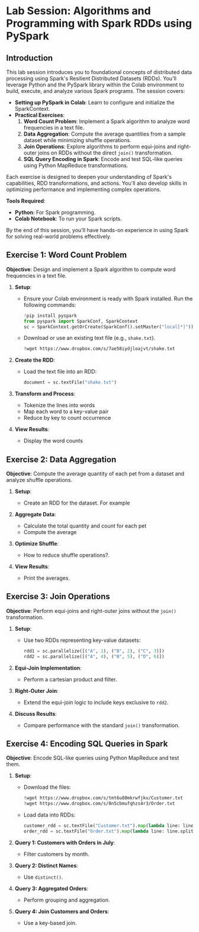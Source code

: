 # **Lab Session: Algorithms and Programming with Spark RDDs using PySpark**  

## Introduction
This lab session introduces you to foundational concepts of distributed data processing using Spark's Resilient Distributed Datasets (RDDs). You'll leverage Python and the PySpark library within the Colab environment to build, execute, and analyze various Spark programs. The session covers:

- **Setting up PySpark in Colab**: Learn to configure and initialize the SparkContext.
- **Practical Exercises**:
  1. **Word Count Problem**: Implement a Spark algorithm to analyze word frequencies in a text file.
  2. **Data Aggregation**: Compute the average quantities from a sample dataset while minimizing shuffle operations.
  3. **Join Operations**: Explore algorithms to perform equi-joins and right-outer joins on RDDs without the direct `join()` transformation.
  4. **SQL Query Encoding in Spark**: Encode and test SQL-like queries using Python MapReduce transformations.

Each exercise is designed to deepen your understanding of Spark's capabilities, RDD transformations, and actions. You'll also develop skills in optimizing performance and implementing complex operations.

**Tools Required**:
- **Python**: For Spark programming.
- **Colab Notebook**: To run your Spark scripts.

By the end of this session, you'll have hands-on experience in using Spark for solving real-world problems effectively.

## **Exercise 1: Word Count Problem**
**Objective**: Design and implement a Spark algorithm to compute word frequencies in a text file.

1. **Setup**:  
   - Ensure your Colab environment is ready with Spark installed. Run the following commands:
     ```python
     !pip install pyspark
     from pyspark import SparkConf, SparkContext
     sc = SparkContext.getOrCreate(SparkConf().setMaster("local[*]"))
     ```
   - Download or use an existing text file (e.g., `shake.txt`).
     ```bash
     !wget https://www.dropbox.com/s/7ae58iydjloajvt/shake.txt
     ```

2. **Create the RDD**:
   - Load the text file into an RDD:
     ```python
     document = sc.textFile("shake.txt")
     ```

3. **Transform and Process**:
   - Tokenize the lines into words
   - Map each word to a key-value pair
   - Reduce by key to count occurrence

4. **View Results**:
   - Display the word counts


## **Exercise 2: Data Aggregation**
**Objective**: Compute the average quantity of each pet from a dataset and analyze shuffle operations.

1. **Setup**:  
   - Create an RDD for the dataset. For example

2. **Aggregate Data**:
   - Calculate the total quantity and count for each pet
   - Compute the average

3. **Optimize Shuffle**:
   - How to reduce shuffle operations?.

4. **View Results**:
   - Print the averages.

## **Exercise 3: Join Operations**
**Objective**: Perform equi-joins and right-outer joins without the `join()` transformation.

1. **Setup**:  
   - Use two RDDs representing key-value datasets:
     ```python
     rdd1 = sc.parallelize([("A", 1), ("B", 2), ("C", 3)])
     rdd2 = sc.parallelize([("A", 4), ("B", 5), ("D", 6)])
     ```

2. **Equi-Join Implementation**:
   - Perform a cartesian product and filter.

3. **Right-Outer Join**:
   - Extend the equi-join logic to include keys exclusive to `rdd2`.

4. **Discuss Results**:
   - Compare performance with the standard `join()` transformation.


## **Exercise 4: Encoding SQL Queries in Spark**
**Objective**: Encode SQL-like queries using Python MapReduce and test them.

1. **Setup**:  
   - Download the files:
     ```bash
     !wget https://www.dropbox.com/s/tmt6u80mkrwfjkv/Customer.txt
     !wget https://www.dropbox.com/s/8n5cbmufqhzs4r3/Order.txt
     ```
   - Load data into RDDs:
     ```python
     customer_rdd = sc.textFile("Customer.txt").map(lambda line: line.split(","))
     order_rdd = sc.textFile("Order.txt").map(lambda line: line.split(","))
     ```

2. **Query 1: Customers with Orders in July**:
   - Filter customers by month.

3. **Query 2: Distinct Names**:
   - Use `distinct()`.

4. **Query 3: Aggregated Orders**:
   - Perform grouping and aggregation.

5. **Query 4: Join Customers and Orders**:
   - Use a key-based join.
